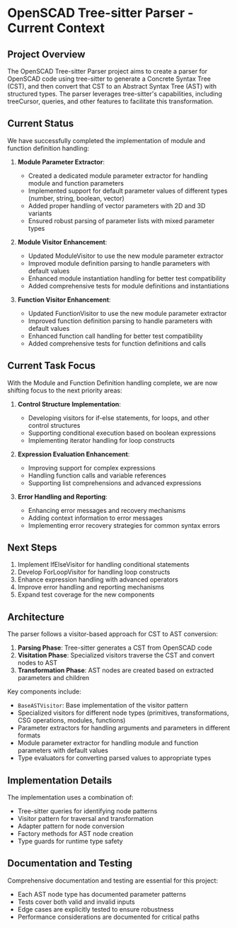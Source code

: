 # OpenSCAD Tree-sitter Parser - Current Context

## Project Overview

The OpenSCAD Tree-sitter Parser project aims to create a parser for OpenSCAD code using tree-sitter to generate a Concrete Syntax Tree (CST), and then convert that CST to an Abstract Syntax Tree (AST) with structured types. The parser leverages tree-sitter's capabilities, including treeCursor, queries, and other features to facilitate this transformation.

## Current Status

We have successfully completed the implementation of module and function definition handling:

1. **Module Parameter Extractor**:
   - Created a dedicated module parameter extractor for handling module and function parameters
   - Implemented support for default parameter values of different types (number, string, boolean, vector)
   - Added proper handling of vector parameters with 2D and 3D variants
   - Ensured robust parsing of parameter lists with mixed parameter types

2. **Module Visitor Enhancement**:
   - Updated ModuleVisitor to use the new module parameter extractor
   - Improved module definition parsing to handle parameters with default values
   - Enhanced module instantiation handling for better test compatibility
   - Added comprehensive tests for module definitions and instantiations

3. **Function Visitor Enhancement**:
   - Updated FunctionVisitor to use the new module parameter extractor
   - Improved function definition parsing to handle parameters with default values
   - Enhanced function call handling for better test compatibility
   - Added comprehensive tests for function definitions and calls

## Current Task Focus

With the Module and Function Definition handling complete, we are now shifting focus to the next priority areas:

1. **Control Structure Implementation**:
   - Developing visitors for if-else statements, for loops, and other control structures
   - Supporting conditional execution based on boolean expressions
   - Implementing iterator handling for loop constructs

2. **Expression Evaluation Enhancement**:
   - Improving support for complex expressions
   - Handling function calls and variable references
   - Supporting list comprehensions and advanced expressions

3. **Error Handling and Reporting**:
   - Enhancing error messages and recovery mechanisms
   - Adding context information to error messages
   - Implementing error recovery strategies for common syntax errors

## Next Steps

1. Implement IfElseVisitor for handling conditional statements
2. Develop ForLoopVisitor for handling loop constructs
3. Enhance expression handling with advanced operators
4. Improve error handling and reporting mechanisms
5. Expand test coverage for the new components

## Architecture

The parser follows a visitor-based approach for CST to AST conversion:

1. **Parsing Phase**: Tree-sitter generates a CST from OpenSCAD code
2. **Visitation Phase**: Specialized visitors traverse the CST and convert nodes to AST
3. **Transformation Phase**: AST nodes are created based on extracted parameters and children

Key components include:
- `BaseASTVisitor`: Base implementation of the visitor pattern
- Specialized visitors for different node types (primitives, transformations, CSG operations, modules, functions)
- Parameter extractors for handling arguments and parameters in different formats
- Module parameter extractor for handling module and function parameters with default values
- Type evaluators for converting parsed values to appropriate types

## Implementation Details

The implementation uses a combination of:
- Tree-sitter queries for identifying node patterns
- Visitor pattern for traversal and transformation
- Adapter pattern for node conversion
- Factory methods for AST node creation
- Type guards for runtime type safety

## Documentation and Testing

Comprehensive documentation and testing are essential for this project:
- Each AST node type has documented parameter patterns
- Tests cover both valid and invalid inputs
- Edge cases are explicitly tested to ensure robustness
- Performance considerations are documented for critical paths